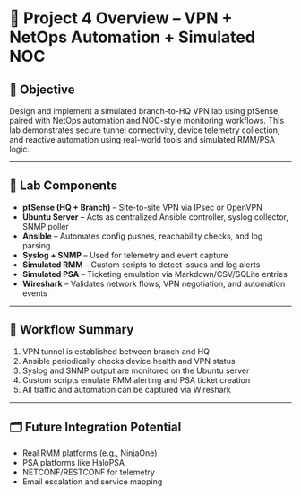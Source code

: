 # 🧪 Project 4 Overview – VPN + NetOps Automation + Simulated NOC

## 🎯 Objective
Design and implement a simulated branch-to-HQ VPN lab using pfSense, paired with NetOps automation and NOC-style monitoring workflows. This lab demonstrates secure tunnel connectivity, device telemetry collection, and reactive automation using real-world tools and simulated RMM/PSA logic.

---

## 🧱 Lab Components
- **pfSense (HQ + Branch)** – Site-to-site VPN via IPsec or OpenVPN
- **Ubuntu Server** – Acts as centralized Ansible controller, syslog collector, SNMP poller
- **Ansible** – Automates config pushes, reachability checks, and log parsing
- **Syslog + SNMP** – Used for telemetry and event capture
- **Simulated RMM** – Custom scripts to detect issues and log alerts
- **Simulated PSA** – Ticketing emulation via Markdown/CSV/SQLite entries
- **Wireshark** – Validates network flows, VPN negotiation, and automation events

---

## 🔄 Workflow Summary
1. VPN tunnel is established between branch and HQ
2. Ansible periodically checks device health and VPN status
3. Syslog and SNMP output are monitored on the Ubuntu server
4. Custom scripts emulate RMM alerting and PSA ticket creation
5. All traffic and automation can be captured via Wireshark

---

## 🗂️ Future Integration Potential
- Real RMM platforms (e.g., NinjaOne)
- PSA platforms like HaloPSA
- NETCONF/RESTCONF for telemetry
- Email escalation and service mapping

